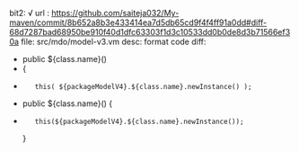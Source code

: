 bit2: √
url : https://github.com/saiteja032/My-maven/commit/8b652a8b3e433414ea7d5db65cd9f4f4ff91a0dd#diff-68d7287bad68950be910f40d1dfc63303f1d3c10533dd0b0de8d3b71566ef30a
file: src/mdo/model-v3.vm
desc: format code
diff: 
-    public ${class.name}()
-    {
-        this( ${packageModelV4}.${class.name}.newInstance() );
+    public ${class.name}() {
+        this(${packageModelV4}.${class.name}.newInstance());
    }